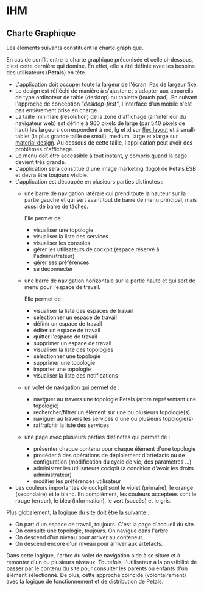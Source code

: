 # IHM

## Charte Graphique

Les éléments suivants constituent la charte graphique.

En cas de conflit entre la charte graphique préconisée et celle ci-dessous, c'est cette dernière qui domine. En effet, elle a été définie avec les besoins des utilisateurs \(**Petals**\) en tête.

* L'application doit occuper toute la largeur de l'écran. Pas de largeur fixe.
* Le design est réfléchi de manière à s'ajuster et s'adapter aux appareils de type ordinateur de table \(desktop\) ou tablette \(touch pad\). En suivant l'approche de conception _"desktop-first"_, l'interface d'un mobile n'est pas entièrement prise en charge.
* La taille minimale \(résolution\) de la zone d'affichage \(à l'intérieur du navigateur web\) est définie à 960 pixels de large \(par 540 pixels de haut\) les largeurs correspondent à md, lg et xl sur [flex layout](https://github.com/angular/flex-layout/wiki/Responsive-API#mediaqueries-and-aliases) et à small-tablet \(la plus grande taille de small\), medium, large et xlarge sur [material design](https://material.io/design/layout/responsive-layout-grid.html#breakpoints). Au dessous de cette taille, l'application peut avoir des problèmes d'affichage.
* Le menu doit être accessible à tout instant, y compris quand la page devient très grande.
* L'application sera constitué d'une image marketing \(logo\) de Petals ESB et devra être toujours visible.
* L'application est découpée en plusieurs parties distinctes :
  * une barre de navigation latérale qui prend toute la hauteur sur la partie gauche et qui sert avant tout de barre de menu principal, mais aussi de barre de tâches.

    Elle permet de :

    * visualiser une topologie
    * visualiser la liste des services
    * visualiser les consoles
    * gérer les utilisateurs de cockpit \(espace réservé à l'administrateur\)
    * gérer ses préférences
    * se déconnecter

  * une barre de navigation horizontale sur la partie haute et qui sert de menu pour l'espace de travail.

    Elle permet de :

    * visualiser la liste des espaces de travail
    * sélectionner un espace de travail
    * définir un espace de travail
    * éditer un espace de travail
    * quitter l'espace de travail
    * supprimer un espace de travail
    * visualiser la liste des topologies
    * sélectionner une topologie
    * supprimer une topologie
    * importer une topologie
    * visualiser la liste des notifications

  * un volet de navigation qui permet de :
    * naviguer au travers une topologie Petals \(arbre représentant une topologie\)
    * rechercher/filtrer un élément sur une ou plusieurs topologie\(s\)
    * naviguer au travers les services d'une ou plusieurs topologie\(s\)
    * raffraîchir la liste des services
  * une page avec plusieurs parties distinctes qui permet de :
    * présenter chaque contenu pour chaque élément d'une topologie
    * procéder à des opérations de déploiement d'artefacts ou de configuration \(modification du cycle de vie, des paramètres ...\)
    * administrer les utilisateurs cockpit \(à condition d'avoir les droits administrateur\)
    * modifier les préférences utilisateur
* Les couleurs importantes de cockpit sont le violet \(primaire\), le orange \(secondaire\) et le blanc. En complément, les couleurs acceptées sont le rouge \(erreur\), le bleu \(information\), le vert \(succès\) et le gris.

Plus globalement, la logique du site doit être la suivante :

* On part d'un espace de travail, toujours. C'est la page d'accueil du site.
* On consulte une topologie, toujours. On navigue dans l'arbre.
* On descend d'un niveau pour arriver au conteneur.
* On descend encore d'un niveau pour arriver aux artefacts.

Dans cette logique, l'arbre du volet de navigation aide à se situer et à remonter d'un ou plusieurs niveaux. Toutefois, l'utilisateur a la possibilité de passer par le contenu du site pour consulter les parents ou enfants d'un élément sélectionné. De plus, cette approche coïncide \(volontairement\) avec la logique de fonctionnement et de distribution de Petals.

